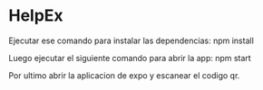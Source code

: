 # HelpEx

Ejecutar ese comando para instalar las dependencias:
  npm install 

Luego ejecutar el siguiente comando para abrir la app: 
  npm start
 
 Por ultimo abrir la aplicacion de expo y escanear el codigo qr.
